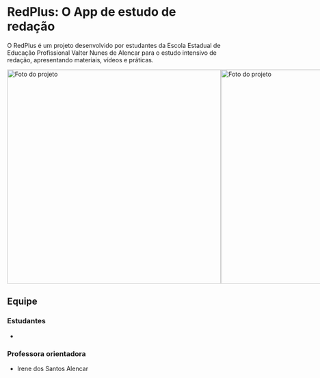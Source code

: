 # RedPlus: O App de estudo de redação
O RedPlus é um projeto desenvolvido por estudantes da Escola Estadual de Educação Profissional Valter Nunes de Alencar para o estudo intensivo de redação, apresentando materiais, vídeos e práticas.

<div style="display: flex;">
  <img style="object-fit: cover; height: 500px;" src="https://i.imgur.com/b0K5Z60.png" alt="Foto do projeto" />
  <img style="object-fit: cover; height: 500px;" src="https://i.imgur.com/5FqjBhe.png" alt="Foto do projeto" />
  <img style="object-fit: cover; height: 500px;" src="https://i.imgur.com/8hXt8D1.png" alt="Foto do projeto" />
</div>

## Equipe
### Estudantes
- 
### Professora orientadora
- Irene dos Santos Alencar
